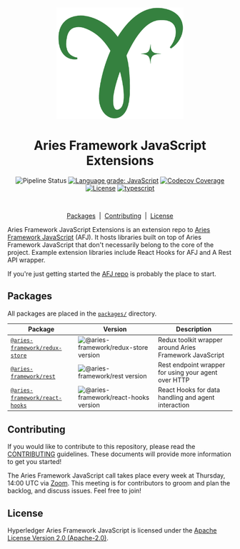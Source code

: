 <p align="center">
  <br />
  <img
    alt="Hyperledger Aries logo"
    src="https://raw.githubusercontent.com/hyperledger/aries-framework-javascript/aa31131825e3331dc93694bc58414d955dcb1129/images/aries-logo.png"
    height="250px"
  />
</p>
<h1 align="center"><b>Aries Framework JavaScript Extensions</b></h1>
<p align="center">
  <img
    alt="Pipeline Status"
    src="https://github.com/hyperledger/aries-framework-javascript-ext/workflows/Continuous%20Integration/badge.svg?branch=main"
  />
  <a
    href="https://lgtm.com/projects/g/hyperledger/aries-framework-javascript-ext/context:javascript"
    ><img
      alt="Language grade: JavaScript"
      src="https://img.shields.io/lgtm/grade/javascript/g/hyperledger/aries-framework-javascript-ext.svg?logo=lgtm&logoWidth=18"
  /></a>
  <a href="https://codecov.io/gh/hyperledger/aries-framework-javascript-ext/"
    ><img
      alt="Codecov Coverage"
      src="https://img.shields.io/codecov/c/github/hyperledger/aries-framework-javascript-ext/coverage.svg?style=flat-square"
  /></a>
  <a
    href="https://raw.githubusercontent.com/hyperledger/aries-framework-javascript-ext/main/LICENSE"
    ><img
      alt="License"
      src="https://img.shields.io/badge/License-Apache%202.0-blue.svg"
  /></a>
  <a href="https://www.typescriptlang.org/"
    ><img
      alt="typescript"
      src="https://img.shields.io/badge/%3C%2F%3E-TypeScript-%230074c1.svg"
  /></a>
</p>
<br />

<p align="center">
  <a href="#packages">Packages</a> &nbsp;|&nbsp;
  <a href="#contributing">Contributing</a> &nbsp;|&nbsp;
  <a href="#license">License</a> 
</p>

Aries Framework JavaScript Extensions is an extension repo to [Aries Framework JavaScript](https://github.com/hyperledger/aries-framework-javascript.git) (AFJ). It hosts libraries built on top of Aries Framework JavaScript that don't necessarily belong to the core of the project. Example extension libraries include React Hooks for AFJ and A Rest API wrapper.

If you're just getting started the [AFJ repo](https://github.com/hyperledger/aries-framework-javascript.git) is probably the place to start.

## Packages

All packages are placed in the [`packages/`](./packages) directory.

| Package                                                                                      | Version                                                                                            | Description                                             |
| -------------------------------------------------------------------------------------------- | -------------------------------------------------------------------------------------------------- | ------------------------------------------------------- |
| [`@aries-framework/redux-store`](https://www.npmjs.com/package/@aries-framework/redux-store) | ![@aries-framework/redux-store version](https://img.shields.io/npm/v/@aries-framework/redux-store) | Redux toolkit wrapper around Aries Framework JavaScript |
| [`@aries-framework/rest`](https://www.npmjs.com/package/@aries-framework/rest)               | ![@aries-framework/rest version](https://img.shields.io/npm/v/@aries-framework/rest)               | Rest endpoint wrapper for using your agent over HTTP    |
| [`@aries-framework/react-hooks`](https://www.npmjs.com/package/@aries-framework/react-hooks) | ![@aries-framework/react-hooks version](https://img.shields.io/mpm/v/@aries-framework/react-hooks) | React Hooks for data handling and agent interaction     |

## Contributing

If you would like to contribute to this repository, please read the [CONTRIBUTING](/CONTRIBUTING.md) guidelines. These documents will provide more information to get you started!

The Aries Framework JavaScript call takes place every week at Thursday, 14:00 UTC via [Zoom](https://zoom.us/j/92215586249?pwd=Vm5ZTGV4T0cwVEl4blh3MjBzYjVYZz09). This meeting is for contributors to groom and plan the backlog, and discuss issues. Feel free to join!

## License

Hyperledger Aries Framework JavaScript is licensed under the [Apache License Version 2.0 (Apache-2.0)](/LICENSE).
